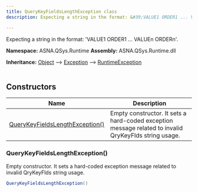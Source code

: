 ```yaml
---
title: QueryKeyFieldsLengthException class
description: Expecting a string in the format: &#39;VALUE1 ORDER1 ... VALUEn ORDERn&#39;.

---
```


Expecting a string in the format: 'VALUE1 ORDER1 ... VALUEn ORDERn'.

**Namespace:** ASNA.QSys.Runtime
**Assembly:** ASNA.QSys.Runtime.dll

**Inheritance:** [Object](https://docs.microsoft.com/en-us/dotnet/api/system.object) --> [Exception](https://docs.microsoft.com/en-us/dotnet/api/system.exception) --> [RuntimeException](/reference/runtime/qsys-runtime/runtime-exception.html)
<br>
<br>

## Constructors

| Name | Description |
| --- | --- |
| [QueryKeyFieldsLengthException()](#querykeyfieldslengthexception) | Empty constructor. It sets a hard-coded exception message related to invalid QryKeyFlds string usage.

### QueryKeyFieldsLengthException()

Empty constructor. It sets a hard-coded exception message related to invalid QryKeyFlds string usage.

```cs
QueryKeyFieldsLengthException()
```
